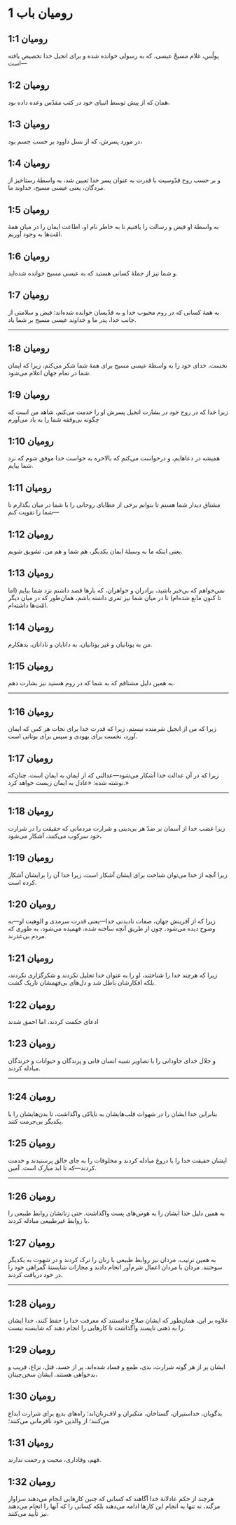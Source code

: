 # رومیان باب 1

## رومیان 1:1

پولُس، غلام مسیحْ عیسی، که به رسولی خوانده شده و برای انجیل خدا تخصیص یافته است—

## رومیان 1:2

همان که از پیش توسط انبیای خود در کتب مقدّس وعده داده بود،

## رومیان 1:3

در مورد پسرش، که از نسل داوود بر حسب جسم بود،

## رومیان 1:4

و بر حسب روح قدّوسیت با قدرت به عنوان پسر خدا تعیین شد، به واسطهٔ رستاخیز از مردگان، یعنی عیسی مسیح، خداوند ما.

## رومیان 1:5

به واسطهٔ او فیض و رسالت را یافتیم تا به خاطر نام او، اطاعت ایمان را در میان همهٔ امّت‌ها به وجود آوریم.

## رومیان 1:6

و شما نیز از جملهٔ کسانی هستید که به عیسی مسیح خوانده شده‌اید.

## رومیان 1:7

به همهٔ کسانی که در روم محبوب خدا و به قدّیسان خوانده شده‌اند: فیض و سلامتی از جانب خدا، پدر ما و خداوند عیسی مسیح بر شما باد.

---

## رومیان 1:8

نخست، خدای خود را به واسطهٔ عیسی مسیح برای همهٔ شما شکر می‌کنم، زیرا که ایمان شما در تمام جهان اعلام می‌شود.

## رومیان 1:9

زیرا خدا که در روح خود در بشارت انجیل پسرش او را خدمت می‌کنم، شاهد من است که چگونه بی‌وقفه شما را به یاد می‌آورم

## رومیان 1:10

همیشه در دعاهایم، و درخواست می‌کنم که بالاخره به خواست خدا موفق شوم که نزد شما بیایم.

## رومیان 1:11

مشتاق دیدار شما هستم تا بتوانم برخی از عطایای روحانی را با شما در میان بگذارم تا شما را تقویت کنم—

## رومیان 1:12

یعنی اینکه ما به وسیلهٔ ایمان یکدیگر، هم شما و هم من، تشویق شویم.

## رومیان 1:13

نمی‌خواهم که بی‌خبر باشید، برادران و خواهران، که بارها قصد داشتم نزد شما بیایم (اما تا کنون مانع شده‌ام) تا در میان شما نیز ثمری داشته باشم، همان‌طور که در میان دیگر امّت‌ها داشته‌ام.

## رومیان 1:14

من به یونانیان و غیر یونانیان، به دانایان و نادانان، بدهکارم.

## رومیان 1:15

به همین دلیل مشتاقم که به شما که در روم هستید نیز بشارت دهم.

---

## رومیان 1:16

زیرا که من از انجیل شرمنده نیستم، زیرا که قدرت خدا برای نجات هر کس که ایمان آورد، نخست برای یهودی و سپس برای یونانی است.

## رومیان 1:17

زیرا که در آن عدالت خدا آشکار می‌شود—عدالتی که از ایمان به ایمان است، چنان‌که نوشته شده: «عادل به ایمان زیست خواهد کرد.»

---

## رومیان 1:18

زیرا غضب خدا از آسمان بر ضدّ هر بی‌دینی و شرارت مردمانی که حقیقت را در شرارت خود سرکوب می‌کنند، آشکار می‌شود،

## رومیان 1:19

زیرا آنچه از خدا می‌توان شناخت برای ایشان آشکار است، زیرا خدا آن را برایشان آشکار کرده است.

## رومیان 1:20

زیرا که از آفرینش جهان، صفات نادیدنی خدا—یعنی قدرت سرمدی و الوهیت او—به وضوح دیده می‌شود، چون از طریق آنچه ساخته شده، فهمیده می‌شود، به طوری که مردم بی‌عذرند.

## رومیان 1:21

زیرا که هرچند خدا را شناختند، او را به عنوان خدا تجلیل نکردند و شکرگزاری نکردند، بلکه افکارشان باطل شد و دل‌های بی‌فهمشان تاریک گشت.

## رومیان 1:22

ادعای حکمت کردند، اما احمق شدند

## رومیان 1:23

و جلال خدای جاودانی را با تصاویر شبیه انسان فانی و پرندگان و حیوانات و خزندگان مبادله کردند.

---

## رومیان 1:24

بنابراین خدا ایشان را در شهوات قلب‌هایشان به ناپاکی واگذاشت، تا بدن‌هایشان را با یکدیگر بی‌حرمت کنند.

## رومیان 1:25

ایشان حقیقت خدا را با دروغ مبادله کردند و مخلوقات را به جای خالق پرستیدند و خدمت کردند—که تا ابد مبارک است. آمین.

---

## رومیان 1:26

به همین دلیل خدا ایشان را به هوس‌های پست واگذاشت. حتی زنانشان روابط طبیعی را با روابط غیرطبیعی مبادله کردند.

## رومیان 1:27

به همین ترتیب، مردان نیز روابط طبیعی با زنان را ترک کردند و در شهوت به یکدیگر سوختند. مردان با مردان اعمال شرم‌آور انجام دادند و مجازات شایستهٔ گمراهی خود را در خود دریافت کردند.

---

## رومیان 1:28

علاوه بر این، همان‌طور که ایشان صلاح ندانستند که معرفت خدا را حفظ کنند، خدا ایشان را به ذهنی ناپسند واگذاشت تا کارهایی را انجام دهند که شایسته نیست.

## رومیان 1:29

ایشان پر از هر گونه شرارت، بدی، طمع و فساد شده‌اند. پر از حسد، قتل، نزاع، فریب و بدخواهی هستند. ایشان سخن‌چینان،

## رومیان 1:30

بدگویان، خداستیزان، گستاخان، متکبران و لاف‌زنان‌اند؛ راه‌های بدیع برای شرارت ابداع می‌کنند؛ از والدین خود نافرمانی می‌کنند؛

## رومیان 1:31

فهم، وفاداری، محبت و رحمت ندارند.

## رومیان 1:32

هرچند از حکم عادلانهٔ خدا آگاهند که کسانی که چنین کارهایی انجام می‌دهند سزاوار مرگند، نه تنها به انجام این کارها ادامه می‌دهند بلکه کسانی را که آنها را انجام می‌دهند نیز تأیید می‌کنند.
